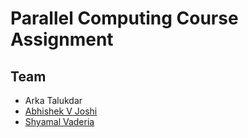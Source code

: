 # Parallel Computing Course Assignment

## Team
* Arka Talukdar
* [Abhishek V Joshi](https://github.com/jbnerd)
* [Shyamal Vaderia](https://github.com/svaderia)
